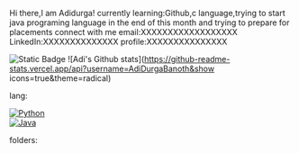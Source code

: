 Hi there,I am Adidurga!
currently learning:Github,c language,trying to start java programing language in the end of this month and trying to prepare for placements
connect with me
email:XXXXXXXXXXXXXXXXXX
LinkedIn:XXXXXXXXXXXXXX
profile:XXXXXXXXXXXXXXX

![Static Badge](https://img.shields.io/badge/for-the-badge?color=blue)
![Adi's Github stats](https://github-readme-stats.vercel.app/api?username=AdiDurgaBanoth&show icons=true&theme=radical)

lang:

[![Python](https://img.shields.io/badge/Python-File-blue?logo=python)](mycode.py)  
[![Java](https://img.shields.io/badge/Java-File-red?logo=java)](mycode.java)

folders:


